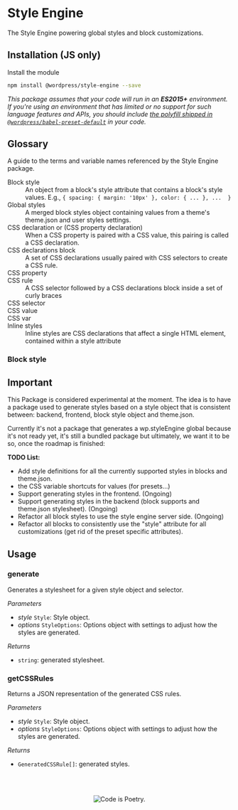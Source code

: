 # Style Engine

The Style Engine powering global styles and block customizations.

## Installation (JS only)

Install the module

```bash
npm install @wordpress/style-engine --save
```

_This package assumes that your code will run in an **ES2015+** environment. If you're using an environment that has limited or no support for such language features and APIs, you should include [the polyfill shipped in `@wordpress/babel-preset-default`](https://github.com/WordPress/gutenberg/tree/HEAD/packages/babel-preset-default#polyfill) in your code._

## Glossary

A guide to the terms and variable names referenced by the Style Engine package.

<dl>
  <dt>Block style</dt>
  <dd>An object from a block's style attribute that contains a block's style values. E.g., <code>{ spacing: { margin: '10px' }, color: { ... }, ...  }</code></dd>
  <dt>Global styles</dt>
  <dd>A merged block styles object containing values from a theme's theme.json and user styles settings.</dd>
  <dt>CSS declaration or (CSS property declaration)</dt>
  <dd>When a CSS property is paired with a CSS value, this pairing is called a CSS declaration. </dd>
  <dt>CSS declarations block</dt>
  <dd>A set of CSS declarations usually paired with CSS selectors to create a CSS rule.</dd>
  <dt>CSS property</dt>
  <dd></dd>
  <dt>CSS rule</dt>
  <dd>A CSS selector followed by a CSS declarations block inside a set of curly braces</dd>
  <dt>CSS selector</dt>
  <dd></dd>
  <dt>CSS value</dt>
  <dd></dd>
  <dt>CSS var</dt>
  <dd></dd>
  <dt>Inline styles</dt>
  <dd>Inline styles are CSS declarations that affect a single HTML element, contained within a style attribute</dd>
</dl>

### Block style


## Important

This Package is considered experimental at the moment. The idea is to have a package used to generate styles based on a style object that is consistent between: backend, frontend, block style object and theme.json.

Currently it's not a package that generates a wp.styleEngine global because it's not ready yet, it's still a bundled package but ultimately, we want it to be so, once the roadmap is finished:

**TODO List:**

-   Add style definitions for all the currently supported styles in blocks and theme.json.
-   the CSS variable shortcuts for values (for presets...)
-   Support generating styles in the frontend. (Ongoing)
-   Support generating styles in the backend (block supports and theme.json stylesheet). (Ongoing)
-   Refactor all block styles to use the style engine server side. (Ongoing)
-   Refactor all blocks to consistently use the "style" attribute for all customizations (get rid of the preset specific attributes).

## Usage

<!-- START TOKEN(Autogenerated API docs) -->

### generate

Generates a stylesheet for a given style object and selector.

_Parameters_

-   _style_ `Style`: Style object.
-   _options_ `StyleOptions`: Options object with settings to adjust how the styles are generated.

_Returns_

-   `string`: generated stylesheet.

### getCSSRules

Returns a JSON representation of the generated CSS rules.

_Parameters_

-   _style_ `Style`: Style object.
-   _options_ `StyleOptions`: Options object with settings to adjust how the styles are generated.

_Returns_

-   `GeneratedCSSRule[]`: generated styles.

<!-- END TOKEN(Autogenerated API docs) -->

<br/><br/><p align="center"><img src="https://s.w.org/style/images/codeispoetry.png?1" alt="Code is Poetry." /></p>
